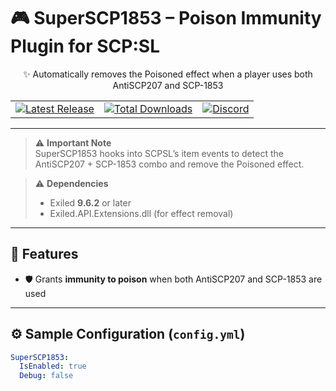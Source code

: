 # 🎮 SuperSCP1853 – Poison Immunity Plugin for SCP:SL

<p align="center">
  ✨ Automatically removes the Poisoned effect when a player uses both AntiSCP207 and SCP-1853  
</p>

<table align="center">
  <tr>
    <td>
      <a href="https://github.com/Konoaru384/SuperSCP1853/releases/latest">
        <img src="https://img.shields.io/github/v/release/Konoaru384/SuperSCP1853?label=Latest%20Release&color=blue&style=for-the-badge" alt="Latest Release" />
      </a>
    </td>
    <td>
      <a href="https://github.com/Konoaru384/SuperSCP1853/releases">
        <img src="https://img.shields.io/github/downloads/Konoaru384/SuperSCP1853/total?label=Total%20Downloads&color=success&style=for-the-badge" alt="Total Downloads" />
      </a>
    </td>
    <td>
      <a href="https://discord.gg/vxGeGFr5Bc">
        <img src="https://img.shields.io/badge/Discord-Join%20Us-7289DA?style=for-the-badge&logo=discord" alt="Discord" />
      </a>
    </td>
  </tr>
</table>

---

> ⚠️ **Important Note**  
> SuperSCP1853 hooks into SCPSL’s item events to detect the AntiSCP207 + SCP-1853 combo and remove the Poisoned effect.  

> ⚠️ **Dependencies**  
> - Exiled **9.6.2** or later  
> - Exiled.API.Extensions.dll (for effect removal)  

---

## 🧩 Features

- 🛡️ Grants **immunity to poison** when both AntiSCP207 and SCP-1853 are used    

---

## ⚙️ Sample Configuration (`config.yml`)

```yaml
SuperSCP1853:
  IsEnabled: true
  Debug: false
